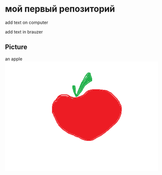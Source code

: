 # мой первый репозиторий

add text on computer

add text in brauzer

## Picture
an apple
![apple](apple.jpg)